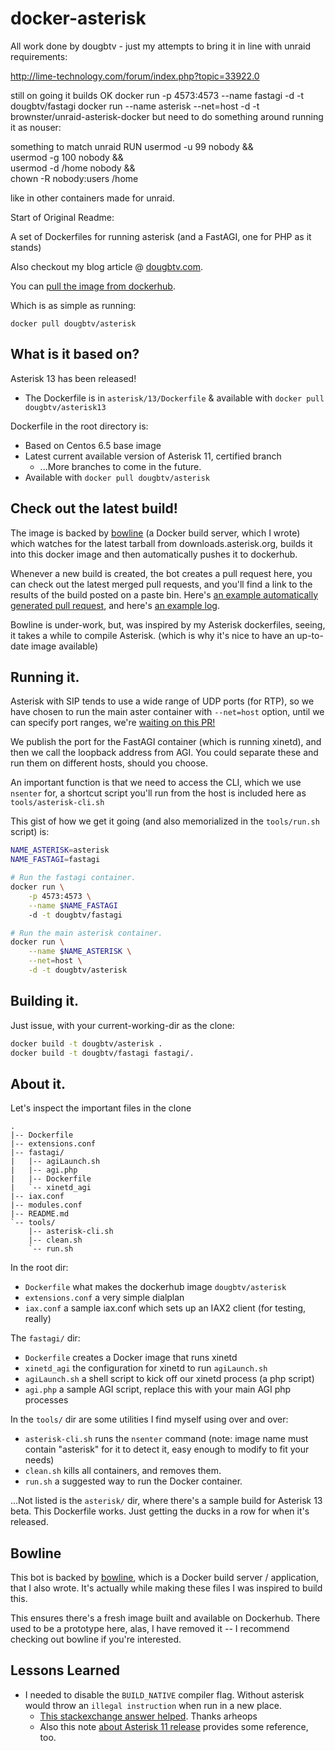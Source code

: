 # docker-asterisk

All work done by dougbtv - just my attempts to bring it in line with unraid requirements:

http://lime-technology.com/forum/index.php?topic=33922.0

still on going it builds OK 
docker run -p 4573:4573 --name fastagi -d -t dougbtv/fastagi
docker run --name asterisk --net=host -d -t brownster/unraid-asterisk-docker
but need to do something around running it as nouser:

something to match unraid
RUN usermod -u 99 nobody && \
    usermod -g 100 nobody && \
    usermod -d /home nobody && \
    chown -R nobody:users /home
    
like in other containers made for unraid.

Start of Original Readme:

A set of Dockerfiles for running asterisk (and a FastAGI, one for PHP as it stands)

Also checkout my blog article @ [dougbtv.com](http://dougbtv.com/2014/10/02/docker-and-asterisk/).

You can [pull the image from dockerhub](https://registry.hub.docker.com/u/dougbtv/asterisk/).

Which is as simple as running:

    docker pull dougbtv/asterisk

## What is it based on?

Asterisk 13 has been released!

* The Dockerfile is in `asterisk/13/Dockerfile` & available with `docker pull dougbtv/asterisk13`

Dockerfile in the root directory is:

* Based on Centos 6.5 base image
* Latest current available version of Asterisk 11, certified branch
  * ...More branches to come in the future.
* Available with `docker pull dougbtv/asterisk`

## Check out the latest build!

The image is backed by [bowline](https://github.com/dougbtv/bowline) (a Docker build server, which I wrote) which watches for the latest tarball from downloads.asterisk.org, builds it into this docker image and then automatically pushes it to dockerhub.

Whenever a new build is created, the bot creates a pull request here, you can check out the latest merged pull requests, and you'll find a link to the results of the build posted on a paste bin. Here's [an example automatically generated pull request](https://github.com/dougbtv/docker-asterisk/pull/16), and here's [an example log](http://www.pasteall.org/54631/text). 

Bowline is under-work, but, was inspired by my Asterisk dockerfiles, seeing, it takes a while to compile Asterisk. (which is why it's nice to have an up-to-date image available)

## Running it.

Asterisk with SIP tends to use a wide range of UDP ports (for RTP), so we have chosen to run the main aster container with `--net=host` option, until we can specify port ranges, we're [waiting on this PR!](https://github.com/docker/docker/pull/8167)

We publish the port for the FastAGI container (which is running xinetd), and then we call the loopback address from AGI. You could separate these and run them on different hosts, should you choose.

An important function is that we need to access the CLI, which we use `nsenter` for, a shortcut script you'll run from the host is included here as `tools/asterisk-cli.sh`

This gist of how we get it going (and also memorialized in the `tools/run.sh` script) is:

```bash
NAME_ASTERISK=asterisk
NAME_FASTAGI=fastagi

# Run the fastagi container.
docker run \
    -p 4573:4573 \
    --name $NAME_FASTAGI
    -d -t dougbtv/fastagi

# Run the main asterisk container.
docker run \
    --name $NAME_ASTERISK \
    --net=host \
    -d -t dougbtv/asterisk
```

## Building it.

Just issue, with your current-working-dir as the clone:

```bash
docker build -t dougbtv/asterisk .
docker build -t dougbtv/fastagi fastagi/.
```

## About it.

Let's inspect the important files in the clone

    .
    |-- Dockerfile
    |-- extensions.conf
    |-- fastagi/
    |   |-- agiLaunch.sh
    |   |-- agi.php
    |   |-- Dockerfile
    |   `-- xinetd_agi
    |-- iax.conf
    |-- modules.conf
    |-- README.md
    `-- tools/
        |-- asterisk-cli.sh
        |-- clean.sh
        `-- run.sh


In the root dir:

* `Dockerfile` what makes the dockerhub image `dougbtv/asterisk`
* `extensions.conf` a very simple dialplan
* `iax.conf` a sample iax.conf which sets up an IAX2 client (for testing, really)

The `fastagi/` dir:

* `Dockerfile` creates a Docker image that runs xinetd
* `xinetd_agi` the configuration for xinetd to run `agiLaunch.sh`
* `agiLaunch.sh` a shell script to kick off our xinetd process (a php script)
* `agi.php` a sample AGI script, replace this with your main AGI php processes

In the `tools/` dir are some utilities I find myself using over and over:

* `asterisk-cli.sh` runs the `nsenter` command (note: image name must contain "asterisk" for it to detect it, easy enough to modify to fit your needs)
* `clean.sh` kills all containers, and removes them.
* `run.sh` a suggested way to run the Docker container.

...Not listed is the `asterisk/` dir, where there's a sample build for Asterisk 13 beta. This Dockerfile works. Just getting the ducks in a row for when it's released.

## Bowline

This bot is backed by [bowline](https://github.com/dougbtv/bowline), which is a Docker build server / application, that I also wrote. It's actually while making these files I was inspired to build this.

This ensures there's a fresh image built and available on Dockerhub. There used to be a prototype here, alas, I have removed it -- I recommend checking out bowline if you're interested.

## Lessons Learned

* I needed to disable the `BUILD_NATIVE` compiler flag. Without asterisk would throw an `illegal instruction` when run in a new place.
  * [This stackexchange answer helped](http://stackoverflow.com/questions/19607378/illegal-instruction-error-comes-when-i-start-asterisk-1-8-22). Thanks arheops
  * Also this note [about Asterisk 11 release](https://wiki.asterisk.org/wiki/display/AST/New+in+11) provides some reference, too.
